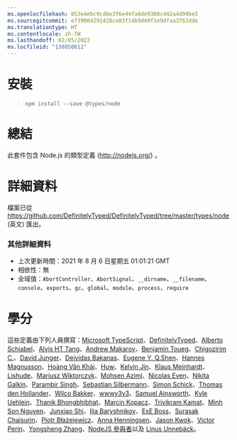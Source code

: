 ```yaml
---
ms.openlocfilehash: 853e4ebc9cd6e3f6e44fa0de9360cd42a4d94be5
ms.sourcegitcommit: e739004291428ce83f14b9d49f1e9dfaa3762dde
ms.translationtype: HT
ms.contentlocale: zh-TW
ms.lasthandoff: 02/05/2022
ms.locfileid: "138050612"
---
```

# <a name="installation"></a>安裝
> `npm install --save @types/node`

# <a name="summary"></a>總結
此套件包含 Node.js 的類型定義 (http://nodejs.org/) 。

# <a name="details"></a>詳細資料
檔案已從 https://github.com/DefinitelyTyped/DefinitelyTyped/tree/master/types/node (英文) 匯出。

### <a name="additional-details"></a>其他詳細資料
 * 上次更新時間：2021 年 8 月 6 日星期五 01:01:21 GMT
 * 相依性：無
 * 全域值：`AbortController`、`AbortSignal`、`__dirname`、`__filename`、`console`、`exports`、`gc`、`global`、`module`、`process`、`require`

# <a name="credits"></a>學分
這些定義由下列人員撰寫：[Microsoft TypeScript](https://github.com/Microsoft)、[DefinitelyTyped](https://github.com/DefinitelyTyped)、[Alberto Schiabel](https://github.com/jkomyno)、[Alvis HT Tang](https://github.com/alvis)、[Andrew Makarov](https://github.com/r3nya)、[Benjamin Toueg](https://github.com/btoueg)、[Chigozirim C.](https://github.com/smac89)、[David Junger](https://github.com/touffy)、[Deividas Bakanas](https://github.com/DeividasBakanas)、[Eugene Y. Q.Shen](https://github.com/eyqs)、[Hannes Magnusson](https://github.com/Hannes-Magnusson-CK)、[Hoàng Văn Khải](https://github.com/KSXGitHub)、[Huw](https://github.com/hoo29)、[Kelvin Jin](https://github.com/kjin)、[Klaus Meinhardt](https://github.com/ajafff)、[Lishude](https://github.com/islishude)、[Mariusz Wiktorczyk](https://github.com/mwiktorczyk)、[Mohsen Azimi](https://github.com/mohsen1)、[Nicolas Even](https://github.com/n-e)、[Nikita Galkin](https://github.com/galkin)、[Parambir Singh](https://github.com/parambirs)、[Sebastian Silbermann](https://github.com/eps1lon)、[Simon Schick](https://github.com/SimonSchick)、[Thomas den Hollander](https://github.com/ThomasdenH)、[Wilco Bakker](https://github.com/WilcoBakker)、[wwwy3y3](https://github.com/wwwy3y3)、[Samuel Ainsworth](https://github.com/samuela)、[Kyle Uehlein](https://github.com/kuehlein)、[Thanik Bhongbhibhat](https://github.com/bhongy)、[Marcin Kopacz](https://github.com/chyzwar)、[Trivikram Kamat](https://github.com/trivikr)、[Minh Son Nguyen](https://github.com/nguymin4)、[Junxiao Shi](https://github.com/yoursunny)、[Ilia Baryshnikov](https://github.com/qwelias)、[ExE Boss](https://github.com/ExE-Boss)、[Surasak Chaisurin](https://github.com/Ryan-Willpower)、[Piotr Błażejewicz](https://github.com/peterblazejewicz)、[Anna Henningsen](https://github.com/addaleax)、[Jason Kwok](https://github.com/JasonHK)、[Victor Perin](https://github.com/victorperin)、[Yongsheng Zhang](https://github.com/ZYSzys)、[NodeJS 參與者](https://github.com/NodeJS)以及 [Linus Unnebäck](https://github.com/LinusU)。
